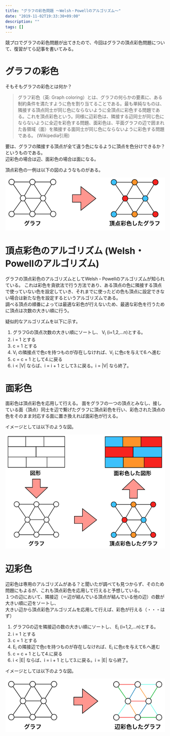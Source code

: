 ```yaml
---
title: "グラフの彩色問題 ～Welsh・Powellのアルゴリズム～"
date: "2019-11-02T19:33:30+09:00"
description: ""
tags: []
---
```


競プロでグラフの彩色問題が出てきたので、今回はグラフの頂点彩色問題について、復習がてら記事を書いてみる。


# グラフの彩色

そもそもグラフの彩色とは何か？

>グラフ彩色（英: Graph coloring）とは、グラフの何らかの要素に、ある制約条件を満たすように色を割り当てることである。最も単純なものは、隣接する頂点同士が同じ色にならないように全頂点に彩色する問題である。これを頂点彩色という。同様に辺彩色は、隣接する辺同士が同じ色にならないように全辺を彩色する問題、面彩色は、平面グラフの辺で囲まれた各領域（面）を隣接する面同士が同じ色にならないように彩色する問題である。
>(Wikipedia引用)

要は、グラフの隣接する頂点が全て違う色になるように頂点を色分けできるか？というものである。  
辺彩色の場合は辺、面彩色の場合は面になる。  

頂点彩色の一例は以下の図のようなものがある。

![頂点彩色の一例](./colored_vertex.png)

# 頂点彩色のアルゴリズム (Welsh・Powellのアルゴリズム)

グラフの頂点彩色のアルゴリズムとしてWelsh・Powellのアルゴリズムが知られている。
これは彩色を貪欲法で行う方法であり、ある頂点の色に隣接する頂点で使っていない色を設定していき、それまでに使ったどの色も頂点に設定できない場合は新たな色を設定するというアルゴリズムである。  
調べる頂点の順番によっては最適な彩色が行えないため、最適な彩色を行うために頂点は次数の大きい順に行う。

疑似的なアルゴリズムを以下に示す。

1. グラフGの頂点次数の大きい順にソートし、 V<sub>i</sub> (i=1,2,…n)とする。  
2. i = 1 とする  
3. c = 1 とする  
4. V<sub>i</sub> の隣接点で色cを持つものが存在しなければ、V<sub>i</sub> に色cを与えて6.へ進む  
5. c = c + 1 として4.に戻る  
6. i < |V| ならば、i = i + 1 として3.に戻る。i = |V| なら終了。  

# 面彩色

面彩色は頂点彩色を応用して行える。
面をグラフの一つの頂点とみなし、接している面（頂点）同士を辺で繋げたグラフに頂点彩色を行い、彩色された頂点の色をそのまま対応する面に置き換えれば面彩色が行える。

イメージとしては以下のような図。

![面彩色](./colored_plane.png)


# 辺彩色

辺彩色は専用のアルゴリズムがある？と聞いたが調べても見つからず、そのため問題にもよるが、これも頂点彩色を応用して行えると予想している。  
１つの辺において、隣接辺（＝辺が結んでいる頂点が結んでいる他の辺）の数が大きい順に辺をソートし、  
大きい辺から頂点彩色アルゴリズムを応用して行えば、彩色が行える（・・・はず）

1. グラフGの辺を隣接辺の数の大きい順にソートし、 E<sub>i</sub> (i=1,2,…n)とする。  
2. i = 1 とする  
3. c = 1 とする  
4. E<sub>i</sub> の隣接辺で色cを持つものが存在しなければ、E<sub>i</sub> に色cを与えて6.へ進む  
5. c = c + 1 として4.に戻る  
6. i < |E| ならば、i = i + 1 として3.に戻る。i = |E| なら終了。  


イメージとしては以下のような図。  


![辺彩色](./colored_edge.png)
